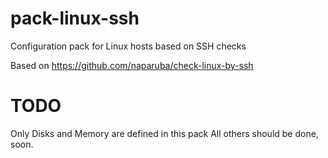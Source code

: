 pack-linux-ssh
===============

Configuration pack for Linux hosts based on SSH checks

Based on https://github.com/naparuba/check-linux-by-ssh

TODO
===============

Only Disks and Memory are defined in this pack
All others should be done, soon.
